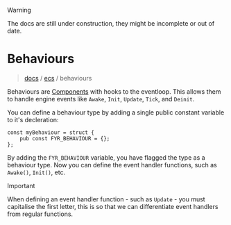 > [!WARNING]
> The docs are still under construction, they might be incomplete or out of date.

# Behaviours

> [docs](../README.md) / [ecs](./README.md) / behaviours

Behaviours are [Components](./components.md) with hooks to the eventloop. This allows them to handle engine events like `Awake`, `Init`, `Update`, `Tick`, and `Deinit`.

You can define a behaviour type by adding a single public constant variable to it's decleration:

```zig
const myBehaviour = struct {
    pub const FYR_BEHAVIOUR = {};
};
```

By adding the `FYR_BEHAVIOUR` variable, you have flagged the type as a behaviour type. Now you can define the event handler functions, such as `Awake()`, `Init()`, etc.

> [!IMPORTANT]
> When defining an event handler function - such as `Update` - you must capitalise the first letter, this is so that we can differentiate event handlers from regular functions.
